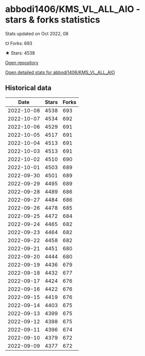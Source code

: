 # abbodi1406/KMS_VL_ALL_AIO - stars & forks statistics

Stats updated on Oct 2022, 08

☋ Forks: 693

★ Stars: 4538

[Open repository](https://github.com/abbodi1406/KMS_VL_ALL_AIO)

[Open detailed stats for abbodi1406/KMS_VL_ALL_AIO](https://reviewgithub.com/rep/abbodi1406/KMS_VL_ALL_AIO)

## Historical data
| Date | Stars | Forks |
|------|-------|-------|
| 2022-10-08 | 4538 | 693 | 
| 2022-10-07 | 4534 | 692 | 
| 2022-10-06 | 4529 | 691 | 
| 2022-10-05 | 4517 | 691 | 
| 2022-10-04 | 4513 | 691 | 
| 2022-10-03 | 4513 | 691 | 
| 2022-10-02 | 4510 | 690 | 
| 2022-10-01 | 4503 | 689 | 
| 2022-09-30 | 4501 | 689 | 
| 2022-09-29 | 4495 | 689 | 
| 2022-09-28 | 4489 | 686 | 
| 2022-09-27 | 4484 | 686 | 
| 2022-09-26 | 4478 | 685 | 
| 2022-09-25 | 4472 | 684 | 
| 2022-09-24 | 4465 | 682 | 
| 2022-09-23 | 4464 | 682 | 
| 2022-09-22 | 4458 | 682 | 
| 2022-09-21 | 4451 | 680 | 
| 2022-09-20 | 4444 | 680 | 
| 2022-09-19 | 4436 | 679 | 
| 2022-09-18 | 4432 | 677 | 
| 2022-09-17 | 4424 | 676 | 
| 2022-09-16 | 4422 | 676 | 
| 2022-09-15 | 4419 | 676 | 
| 2022-09-14 | 4403 | 675 | 
| 2022-09-13 | 4399 | 675 | 
| 2022-09-12 | 4398 | 675 | 
| 2022-09-11 | 4396 | 674 | 
| 2022-09-10 | 4379 | 672 | 
| 2022-09-09 | 4377 | 672 | 

